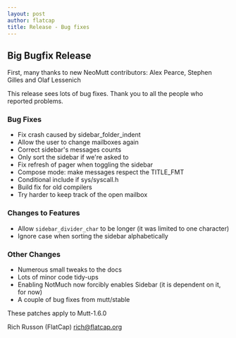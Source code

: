 ```yaml
---
layout: post
author: flatcap
title: Release - Bug fixes
---
```


## Big Bugfix Release

First, many thanks to new NeoMutt contributors: Alex Pearce,
Stephen Gilles and Olaf Lessenich

This release sees lots of bug fixes.
Thank you to all the people who reported problems.

### Bug Fixes

- Fix crash caused by sidebar_folder_indent
- Allow the user to change mailboxes again
- Correct sidebar's messages counts
- Only sort the sidebar if we're asked to
- Fix refresh of pager when toggling the sidebar
- Compose mode: make messages respect the TITLE_FMT
- Conditional include if sys/syscall.h
- Build fix for old compilers
- Try harder to keep track of the open mailbox

### Changes to Features

- Allow `sidebar_divider_char` to be longer
  (it was limited to one character)
- Ignore case when sorting the sidebar alphabetically

### Other Changes

- Numerous small tweaks to the docs
- Lots of minor code tidy-ups
- Enabling NotMuch now forcibly enables Sidebar
  (it is dependent on it, for now)
- A couple of bug fixes from mutt/stable

These patches apply to Mutt-1.6.0

Rich Russon (FlatCap)
rich@flatcap.org

